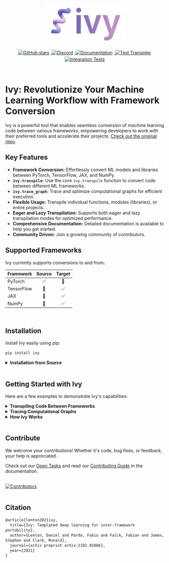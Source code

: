 <div align="center">
    <a href="https://ivy.dev/">
        <img class="dark-light" width="50%" src="https://raw.githubusercontent.com/ivy-llc/assets/refs/heads/main/assets/logos/ivy-long.svg" alt="Ivy Logo"/>
    </a>
</div>
<br clear="all" />

<div style="margin-top: 10px; margin-bottom: 10px; display: block;" align="center">
    <a href="https://github.com/ivy-llc/ivy/stargazers">
        <img class="dark-light" style="padding-right: 4px; padding-bottom: 4px;" src="https://img.shields.io/github/stars/ivy-llc/ivy" alt="GitHub stars">
    </a>
    <a href="https://discord.gg/uYRmyPxMQq">
        <img class="dark-light" style="padding-right: 4px; padding-bottom: 4px;" src="https://img.shields.io/discord/1220325004013604945?color=blue&label=%20&logo=discord&logoColor=white" alt="Discord">
    </a>
    <a href="https://ivy-llc.github.io/docs/">
        <img class="dark-light" style="padding-right: 4px; padding-bottom: 4px;" src="https://img.shields.io/badge/docs-purple" alt="Documentation">
    </a>
    <a href="https://github.com/ivy-llc/ivy/actions/workflows/test-transpiler.yml">
        <img class="dark-light" style="padding-right: 4px; padding-bottom: 4px;" src="https://github.com/ivy-llc/ivy/actions/workflows/test-transpiler.yml/badge.svg" alt="Test Transpiler">
    </a>
    <a href="https://github.com/ivy-llc/ivy/actions/workflows/integration-tests.yml">
        <img class="dark-light" style="padding-right: 4px; padding-bottom: 4px;" src="https://github.com/ivy-llc/ivy/actions/workflows/integration-tests.yml/badge.svg" alt="Integration Tests">
    </a>
</div>
<br clear="all" />

# Ivy: Revolutionize Your Machine Learning Workflow with Framework Conversion

Ivy is a powerful tool that enables seamless conversion of machine learning code between various frameworks, empowering developers to work with their preferred tools and accelerate their projects.  [Check out the original repo](https://github.com/ivy-llc/ivy).

## Key Features

*   **Framework Conversion:** Effortlessly convert ML models and libraries between PyTorch, TensorFlow, JAX, and NumPy.
*   **`ivy.transpile`:**  Use the core `ivy.transpile` function to convert code between different ML frameworks.
*   **`ivy.trace_graph`:** Trace and optimize computational graphs for efficient execution.
*   **Flexible Usage:** Transpile individual functions, modules (libraries), or entire projects.
*   **Eager and Lazy Transpilation:**  Supports both eager and lazy transpilation modes for optimized performance.
*   **Comprehensive Documentation:**  Detailed documentation is available to help you get started.
*   **Community Driven:**  Join a growing community of contributors.

## Supported Frameworks

Ivy currently supports conversions to and from:

| Framework  | Source | Target |
|------------|:------:|:------:|
| PyTorch    |   ✅   |   🚧   |
| TensorFlow |   🚧   |   ✅   |
| JAX        |   🚧   |   ✅   |
| NumPy      |   🚧   |   ✅   |

<br clear="all" />

## Installation

Install Ivy easily using pip:

```bash
pip install ivy
```

<details>
<summary><b>Installation from Source</b></summary>
<br clear="all" />

For the latest changes, install Ivy from source:

```bash
git clone https://github.com/ivy-llc/ivy.git
cd ivy
pip install --user -e .
```

</details>

<br clear="all" />

## Getting Started with Ivy

Here are a few examples to demonstrate Ivy's capabilities:

  <details>
    <summary><b>Transpiling Code Between Frameworks</b></summary>
    <br clear="all" />

   ```python
   import ivy
   import torch
   import tensorflow as tf

   def torch_fn(x):
       a = torch.mul(x, x)
       b = torch.mean(x)
       return x * a + b

   tf_fn = ivy.transpile(torch_fn, source="torch", target="tensorflow")

   tf_x = tf.convert_to_tensor([1., 2., 3.])
   ret = tf_fn(tf_x)
   ```

  </details>

  <details>
    <summary><b>Tracing Computational Graphs</b></summary>
    <br clear="all" />

   ```python
   import ivy
   import torch

   def torch_fn(x):
       a = torch.mul(x, x)
       b = torch.mean(x)
       return x * a + b

   torch_x = torch.tensor([1., 2., 3.])
   graph = ivy.trace_graph(jax_fn, to="torch", args=(torch_x,))
   ret = graph(torch_x)
   ```

   </details>

<details>
<summary><b>How Ivy Works</b></summary>
<br clear="all" />

Ivy's transpiler allows you to seamlessly use code from any framework within your existing code.  The core functions are:

```python
# Converts framework-specific code to a target framework. See usage in the documentation
ivy.transpile()

# Traces an efficient graph from a function, removing all wrapping. See usage in the documentation
ivy.trace_graph()
```

**`ivy.transpile` (Eager Transpilation):** When a function or class is provided, transpilation happens immediately.

```python
import ivy
import torch
import tensorflow as tf

def torch_fn(x):
    x = torch.abs(x)
    return torch.sum(x)

x1 = torch.tensor([1., 2.])
x1 = tf.convert_to_tensor([1., 2.])

# Transpilation happens eagerly
tf_fn = ivy.transpile(test_fn, source="torch", target="tensorflow")

# tf_fn is now tensorflow code and runs efficiently
ret = tf_fn(x1)
```

**`ivy.transpile` (Lazy Transpilation):** When a module (library) is provided, transpilation occurs on-demand.

```python
import ivy
import kornia
import tensorflow as tf

x2 = tf.random.normal((5, 3, 4, 4))

# Module is provided -> transpilation happens lazily
tf_kornia = ivy.transpile(kornia, source="torch", target="tensorflow")

# The transpilation is initialized here, and this function is converted to tensorflow
ret = tf_kornia.color.rgb_to_grayscale(x2)

# Transpilation has already occurred, the tensorflow function runs efficiently
ret = tf_kornia.color.rgb_to_grayscale(x2)
```
</details>

<br clear="all" />

## Contribute

We welcome your contributions! Whether it's code, bug fixes, or feedback, your help is appreciated.

Check out our [Open Tasks](https://docs.ivy.dev/overview/contributing/open_tasks.html) and read our [Contributing Guide](https://docs.ivy.dev/overview/contributing.html) in the documentation.

<br clear="all" />

<a href="https://github.com/ivy-llc/ivy/graphs/contributors">
  <img class="dark-light" src="https://contrib.rocks/image?repo=ivy-llc/ivy&anon=0&columns=20&max=100&r=true" alt="Contributors"/>
</a>

<br clear="all" />
<br clear="all" />

## Citation

```
@article{lenton2021ivy,
  title={Ivy: Templated deep learning for inter-framework portability},
  author={Lenton, Daniel and Pardo, Fabio and Falck, Fabian and James, Stephen and Clark, Ronald},
  journal={arXiv preprint arXiv:2102.02886},
  year={2021}
}
```